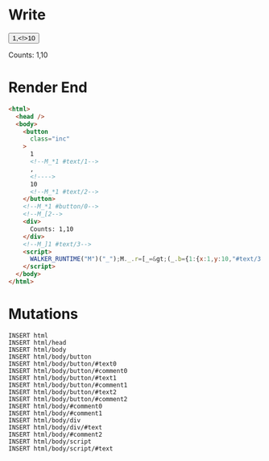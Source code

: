 # Write
  <button class=inc>1<!--M_*1 #text/1-->,<!>10<!--M_*1 #text/2--></button><!--M_*1 #button/0--><!--M_[2--><div>Counts: 1,10</div><!--M_]1 #text/3--><script>WALKER_RUNTIME("M")("_");M._.r=[_=>(_.b={1:{x:1,y:10,"#text/3!":_.a={}},2:_.a}),1,"__tests__/components/custom-tag.marko_0_x_y",0];M._.w()</script>

# Render End
```html
<html>
  <head />
  <body>
    <button
      class="inc"
    >
      1
      <!--M_*1 #text/1-->
      ,
      <!---->
      10
      <!--M_*1 #text/2-->
    </button>
    <!--M_*1 #button/0-->
    <!--M_[2-->
    <div>
      Counts: 1,10
    </div>
    <!--M_]1 #text/3-->
    <script>
      WALKER_RUNTIME("M")("_");M._.r=[_=&gt;(_.b={1:{x:1,y:10,"#text/3!":_.a={}},2:_.a}),1,"__tests__/components/custom-tag.marko_0_x_y",0];M._.w()
    </script>
  </body>
</html>
```

# Mutations
```
INSERT html
INSERT html/head
INSERT html/body
INSERT html/body/button
INSERT html/body/button/#text0
INSERT html/body/button/#comment0
INSERT html/body/button/#text1
INSERT html/body/button/#comment1
INSERT html/body/button/#text2
INSERT html/body/button/#comment2
INSERT html/body/#comment0
INSERT html/body/#comment1
INSERT html/body/div
INSERT html/body/div/#text
INSERT html/body/#comment2
INSERT html/body/script
INSERT html/body/script/#text
```